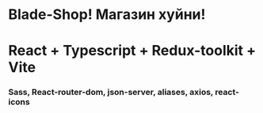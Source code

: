 # Blade-Shop! Магазин хуйни!
# React + Typescript + Redux-toolkit + Vite
### Sass, React-router-dom, json-server, aliases, axios, react-icons